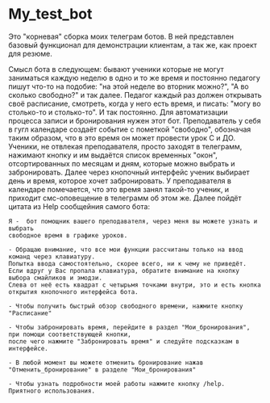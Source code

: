 # My_test_bot

Это "корневая" сборка моих телеграм ботов. В ней представлен базовый функционал для демонстрации 
клиентам, а так же, как проект для резюме.

Смысл бота в следующем: бывают ученики которые не могут заниматься каждую неделю в одно и то же время и постоянно
педагогу пишут что-то на подобие: "на этой неделе во вторник можно?", "А во сколько свободно?" и так далее.
Педагог каждый раз должен открывать своё расписание, смотреть, когда у него есть время, и писать:
"могу во столько-то и столько-то". И так постоянно. 
Для автоматизации процесса записи и бронирования  нужен этот бот. Преподаватель у себя в гугл календаре создаёт событие
с пометкой "свободно", обозначая таким образом, что в это время он может провести урок С и ДО.
Ученики, не отвлекая преподавателя, просто заходят в телеграмм, нажимают кнопку и им выдаётся
список временных "окон", отсортированных по месяцам и дням, которые можно выбрать и забронировать.
Далее через кнопочный интерфейс ученик выбирает день и время, которое хочет забронировать.
У преподавателя в календаре помечается, что это время занял такой-то ученик,
и приходит смс-оповещение в телеграмм об этом же.
Далее пойдёт цитата из Help сообщейния самого бота:

```
Я -  бот помощник вашего преподавателя, через меня вы можете узнать и выбрать
свободное время в графике уроков.

- Обращаю внимание, что все мои функции рассчитаны только на ввод команд через клавиатуру.
Попытка ввода самостоятельно, скорее всего, ни к чему не приведёт.
Если вдруг у Вас пропала клавиатура, обратите внимание на кнопку выбора смайликов и эмодзи.
Слева от неё есть квадрат с четырьмя точками внутри, это и есть кнопка открытия кнопочного интерфейса бота.

- Чтобы получить быстрый обзор свободного времени, нажмите кнопку "Расписание" 

- Чтобы забронировать время, перейдите в раздел "Мои_бронирования", при помощи соответствующей кнопки,
после чего нажмите "Забронировать время" и следуйте подсказкам в интерфейсе.

- В любой момент вы можете отменить бронирование нажав "Отменить_бронирование" в разделе "Мои_бронирования"

- Чтобы узнать подробности моей работы нажмите кнопку /help.
Приятного использования.
```

